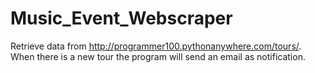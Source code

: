 # Music_Event_Webscraper

Retrieve data from http://programmer100.pythonanywhere.com/tours/.
When there is a new tour the program will send an email as notification.